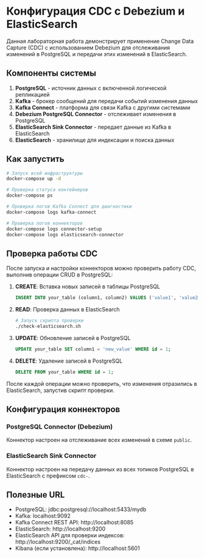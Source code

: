 # Конфигурация CDC с Debezium и ElasticSearch

Данная лабораторная работа демонстрирует применение Change Data Capture (CDC) с использованием Debezium для отслеживания изменений в PostgreSQL и передачи этих изменений в ElasticSearch.

## Компоненты системы

1. **PostgreSQL** - источник данных с включенной логической репликацией
2. **Kafka** - брокер сообщений для передачи событий изменения данных
3. **Kafka Connect** - платформа для связи Kafka с другими системами
4. **Debezium PostgreSQL Connector** - отслеживает изменения в PostgreSQL
5. **ElasticSearch Sink Connector** - передает данные из Kafka в ElasticSearch
6. **ElasticSearch** - хранилище для индексации и поиска данных

## Как запустить

```bash
# Запуск всей инфраструктуры
docker-compose up -d

# Проверка статуса контейнеров
docker-compose ps

# Проверка логов Kafka Connect для диагностики
docker-compose logs kafka-connect

# Проверка логов коннекторов
docker-compose logs connector-setup
docker-compose logs elasticsearch-connector
```

## Проверка работы CDC

После запуска и настройки коннекторов можно проверить работу CDC, выполнив операции CRUD в PostgreSQL:

1. **CREATE**: Вставка новых записей в таблицы PostgreSQL
   ```sql
   INSERT INTO your_table (column1, column2) VALUES ('value1', 'value2');
   ```

2. **READ**: Проверка данных в ElasticSearch
   ```bash
   # Запуск скрипта проверки
   ./check-elasticsearch.sh
   ```

3. **UPDATE**: Обновление записей в PostgreSQL
   ```sql
   UPDATE your_table SET column1 = 'new_value' WHERE id = 1;
   ```

4. **DELETE**: Удаление записей в PostgreSQL
   ```sql
   DELETE FROM your_table WHERE id = 1;
   ```

После каждой операции можно проверить, что изменения отразились в ElasticSearch, запустив скрипт проверки.

## Конфигурация коннекторов

### PostgreSQL Connector (Debezium)
Коннектор настроен на отслеживание всех изменений в схеме `public`.

### ElasticSearch Sink Connector
Коннектор настроен на передачу данных из всех топиков PostgreSQL в ElasticSearch с префиксом `cdc-`.

## Полезные URL

- PostgreSQL: jdbc:postgresql://localhost:5433/mydb
- Kafka: localhost:9092
- Kafka Connect REST API: http://localhost:8085
- ElasticSearch: http://localhost:9200
- ElasticSearch API для проверки индексов: http://localhost:9200/_cat/indices
- Kibana (если установлена): http://localhost:5601 